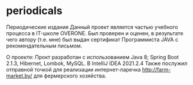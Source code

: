 # periodicals
Периодические издания
Данный проект является частью учебного процесса в IT-школе OVERONE. Был проверен и оценен, в результате чего автору (т.е. мне) был выдан сертификат Программиста JAVA с рекомендательным письмом.

О проекте:
Прокт разработан с использованием Java 8; Spring Boot 2.1.3, Hibernet, Lombok, MySQL. В IntelliJ IDEA 2021.2.4
Также послужил отправной точкой для реализации интернет-ларечка http://farm-market.by/ для фермерского хозяйства.
